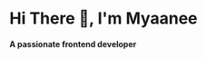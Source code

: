 <h1 align="left">Hi There 👋, I'm Myaanee</h1>
<h4 align="left">A passionate frontend developer</h4>
